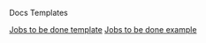 Docs Templates

[Jobs to be done template](jobstemplate.md)
[Jobs to be done example](jobsexample.md)
